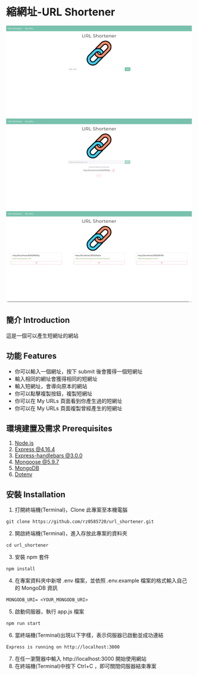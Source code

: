 # 縮網址-URL Shortener

![](https://github.com/rz0585720/url_shortener/blob/main/index.png?raw=true)
![](https://github.com/rz0585720/url_shortener/blob/main/result.png?raw=true)
![](https://github.com/rz0585720/url_shortener/blob/main/detail.png?raw=true)

## 簡介 Introduction

這是一個可以產生短網址的網站

## 功能 Features

- 你可以輸入一個網址，按下 submit 後會獲得一個短網址
- 輸入相同的網址會獲得相同的短網址
- 輸入短網址，會導向原本的網站
- 你可以點擊複製按鈕，複製短網址
- 你可以在 My URLs 頁面看到你產生過的短網址
- 你可以在 My URLs 頁面複製曾經產生的短網址

## 環境建置及需求 Prerequisites

1. [Node.js](https://nodejs.org/en)
2. [Express @4.16.4](https://expressjs.com)
3. [Express-handlebars @3.0.0](https://www.npmjs.com/package/express-handlebars)
4. [Mongoose @5.9.7](https://mongoosejs.com)
5. [MongoDB](https://www.mongodb.com/try/download/community)
6. [Dotenv](https://www.npmjs.com/package/dotenv)

## 安裝 Installation

1. 打開終端機(Terminal)，Clone 此專案至本機電腦

```
git clone https://github.com/rz0585720/url_shortener.git
```

2. 開啟終端機(Terminal)，進入存放此專案的資料夾

```
cd url_shortener
```

3. 安裝 npm 套件

```
npm install
```

4. 在專案資料夾中新增 .env 檔案，並依照 .env.example 檔案的格式輸入自己的 MongoDB 資訊

```
MONGODB_URI= <YOUR_MONGODB_URI>
```

5. 啟動伺服器，執行 app.js 檔案

```
npm run start
```

6. 當終端機(Terminal)出現以下字樣，表示伺服器已啟動並成功連結

```
Express is running on http://localhost:3000
```

7. 在任一瀏覽器中輸入 http://localhost:3000 開始使用網站
8. 在終端機(Terminal)中按下 Ctrl+C ，即可關閉伺服器結束專案
